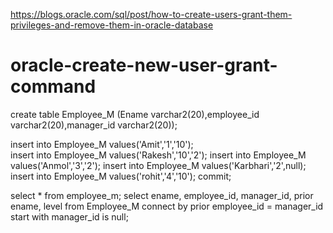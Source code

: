 
https://blogs.oracle.com/sql/post/how-to-create-users-grant-them-privileges-and-remove-them-in-oracle-database

# oracle-create-new-user-grant-command

create table Employee_M
(Ename varchar2(20),employee_id varchar2(20),manager_id varchar2(20));

insert into Employee_M values('Amit','1','10');							  
insert into Employee_M values('Rakesh','10','2');
insert into Employee_M values('Anmol','3','2');
insert into Employee_M values('Karbhari','2',null);							  
insert into Employee_M values('rohit','4','10');
commit;

select * from employee_m;
select ename, employee_id, manager_id, prior ename, level
from Employee_M
connect by prior employee_id = manager_id
start with manager_id is null;
